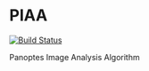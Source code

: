 PIAA
====

[![Build Status](https://travis-ci.org/panoptes/PIAA.svg?branch=master)](https://travis-ci.org/panoptes/PIAA)

Panoptes Image Analysis Algorithm
